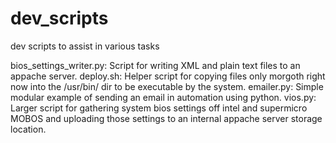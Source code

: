 # dev_scripts
dev scripts to assist in various tasks

bios_settings_writer.py: Script for writing XML and plain text files to an appache server.
deploy.sh: Helper script for copying files only morgoth right now into the /usr/bin/ dir to be executable by the system.
emailer.py: Simple modular example of sending an email in automation using python.
vios.py: Larger script for gathering system bios settings off intel and supermicro MOBOS and uploading those settings to an internal appache server storage location.
